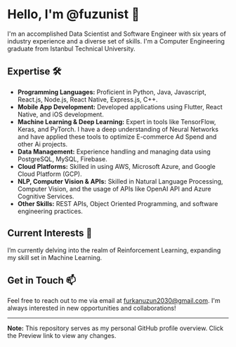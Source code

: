 # Hello, I'm @fuzunist 👋 

I'm an accomplished Data Scientist and Software Engineer with six years of industry experience and a diverse set of skills. I'm a Computer Engineering graduate from Istanbul Technical University.

## Expertise 🛠️
- **Programming Languages:** Proficient in Python, Java, Javascript, React.js, Node.js, React Native, Express.js, C++. 
- **Mobile App Development:** Developed applications using Flutter, React Native, and iOS development.
- **Machine Learning & Deep Learning:** Expert in tools like TensorFlow, Keras, and PyTorch. I have a deep understanding of Neural Networks and have applied these tools to optimize E-commerce Ad Spend and other Ai projects.
- **Data Management:** Experience handling and managing data using PostgreSQL, MySQL, Firebase. 
- **Cloud Platforms:** Skilled in using AWS, Microsoft Azure, and Google Cloud Platform (GCP).
- **NLP, Computer Vision & APIs:** Skilled in Natural Language Processing, Computer Vision, and the usage of APIs like OpenAI API and Azure Cognitive Services. 
- **Other Skills:** REST APIs, Object Oriented Programming, and software engineering practices.

## Current Interests 🚀
I’m currently delving into the realm of Reinforcement Learning, expanding my skill set in Machine Learning.

## Get in Touch 📫 
Feel free to reach out to me via email at furkanuzun2030@gmail.com. I'm always interested in new opportunities and collaborations!

---

**Note:** This repository serves as my personal GitHub profile overview. Click the Preview link to view any changes.

